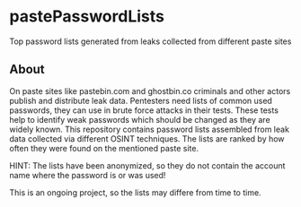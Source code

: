 # pastePasswordLists
Top password lists generated from leaks collected from different paste sites

## About
On paste sites like pastebin.com and ghostbin.co criminals and other actors publish and distribute leak data. Pentesters need lists of common used passwords, they can use in brute force attacks in their tests. These tests help to identify weak passwords which should be changed as they are widely known. This repository contains password lists assembled from leak data collected via different OSINT techniques. The lists are ranked by how often they were found on the mentioned paste site.

HINT: The lists have been anonymized, so they do not contain the account name where the password is or was used!

This is an ongoing project, so the lists may differe from time to time.
